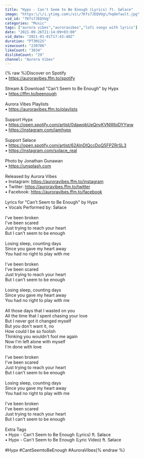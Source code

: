 ```yaml
---
title: "Hypx - Can't Seem to Be Enough (Lyrics) ft. Sølace"
image: "https:\/\/i.ytimg.com\/vi\/7Kfs7JEQVUg\/hqdefault.jpg"
vid_id: "7Kfs7JEQVUg"
categories: "Music"
tags: ["aurora vibes","auroravibes","lofi songs with lyrics"]
date: "2021-09-26T21:14:09+03:00"
vid_date: "2021-01-01T17:43:48Z"
duration: "PT3M12S"
viewcount: "230706"
likeCount: "3834"
dislikeCount: "29"
channel: "Aurora Vibes"
---
```

{% raw %}Discover on Spotify<br />• <a rel="nofollow" target="blank" href="https://auroravibes.ffm.to/spotify">https://auroravibes.ffm.to/spotify</a><br /><br />Stream &amp; Download &quot;Can't Seem to Be Enough&quot; by Hypx<br />• <a rel="nofollow" target="blank" href="https://ffm.to/beenough">https://ffm.to/beenough</a><br /><br />Aurora Vibes Playlists<br />• <a rel="nofollow" target="blank" href="https://auroravibes.ffm.to/playlists">https://auroravibes.ffm.to/playlists</a><br /><br />Support Hypx<br />• <a rel="nofollow" target="blank" href="https://open.spotify.com/artist/0dawqbUeQnvKVNWbjDYYww">https://open.spotify.com/artist/0dawqbUeQnvKVNWbjDYYww</a><br />• <a rel="nofollow" target="blank" href="https://instagram.com/iamhypx">https://instagram.com/iamhypx</a><br /><br />Support Sølace<br />• <a rel="nofollow" target="blank" href="https://open.spotify.com/artist/62AlnDIQccDoQ5FPZRrSL3">https://open.spotify.com/artist/62AlnDIQccDoQ5FPZRrSL3</a><br />• <a rel="nofollow" target="blank" href="https://instagram.com/solace_real">https://instagram.com/solace_real</a><br /><br />Photo by Jonathan Gunawan <br />• <a rel="nofollow" target="blank" href="https://unsplash.com">https://unsplash.com</a><br /><br />Released by Aurora Vibes<br />• Instagram: <a rel="nofollow" target="blank" href="https://auroravibes.ffm.to/instagram">https://auroravibes.ffm.to/instagram</a><br />• Twitter: <a rel="nofollow" target="blank" href="https://auroravibes.ffm.to/twitter">https://auroravibes.ffm.to/twitter</a><br />• Facebook: <a rel="nofollow" target="blank" href="https://auroravibes.ffm.to/facebook">https://auroravibes.ffm.to/facebook</a><br /><br />Lyrics for &quot;Can't Seem to Be Enough&quot; by Hypx<br />• Vocals Performed by: Sølace<br /><br />I've been broken<br />I've been scared<br />Just trying to reach your heart<br />But I can't seem to be enough<br /><br />Losing sleep, counting days<br />Since you gave my heart away<br />You had no right to play with me<br /><br />I've been broken<br />I've been scared<br />Just trying to reach your heart<br />But I can't seem to be enough<br /><br />Losing sleep, counting days<br />Since you gave my heart away<br />You had no right to play with me<br /><br />All those days that I wasted on you<br />All the time that I spent chasing your love<br />But I never got it changed myself<br />But you don't want it, no<br />How could I be so foolish<br />Thinking you wouldn't fool me again<br />Now I'm left alone with myself<br />I'm done with love<br /><br />I've been broken<br />I've been scared<br />Just trying to reach your heart<br />But I can't seem to be enough<br /><br />Losing sleep, counting days<br />Since you gave my heart away<br />You had no right to play with me<br /><br />I've been broken<br />I've been scared<br />Just trying to reach your heart<br />But I can't seem to be enough <br /><br />Extra Tags<br />• Hypx - Can't Seem to Be Enough (Lyrics) ft. Sølace<br />• Hypx - Can't Seem to Be Enough (Lyric Video) ft. Sølace<br /><br />#Hypx #CantSeemtoBeEnough #AuroraVibes{% endraw %}
